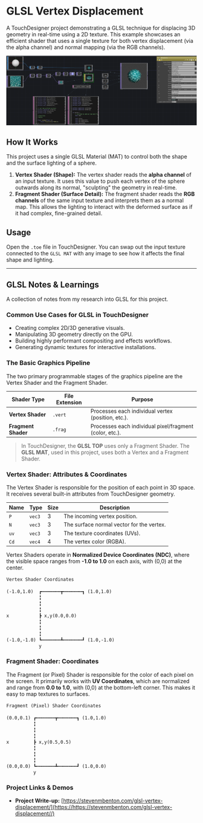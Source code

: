 # GLSL Vertex Displacement

A TouchDesigner project demonstrating a GLSL technique for displacing 3D geometry in real-time using a 2D texture. This example showcases an efficient shader that uses a single texture for both vertex displacement (via the alpha channel) and normal mapping (via the RGB channels).

![TouchDesigner Network](touchdesigner-network.png)

## How It Works

This project uses a single GLSL Material (MAT) to control both the shape and the surface lighting of a sphere.

1.  **Vertex Shader (Shape):** The vertex shader reads the **alpha channel** of an input texture. It uses this value to push each vertex of the sphere outwards along its normal, "sculpting" the geometry in real-time.
2.  **Fragment Shader (Surface Detail):** The fragment shader reads the **RGB channels** of the same input texture and interprets them as a normal map. This allows the lighting to interact with the deformed surface as if it had complex, fine-grained detail.

## Usage

Open the `.toe` file in TouchDesigner. You can swap out the input texture connected to the `GLSL MAT` with any image to see how it affects the final shape and lighting.

---

## GLSL Notes & Learnings

A collection of notes from my research into GLSL for this project.

### Common Use Cases for GLSL in TouchDesigner

*   Creating complex 2D/3D generative visuals.
*   Manipulating 3D geometry directly on the GPU.
*   Building highly performant compositing and effects workflows.
*   Generating dynamic textures for interactive installations.

### The Basic Graphics Pipeline

The two primary programmable stages of the graphics pipeline are the Vertex Shader and the Fragment Shader.

| Shader Type     | File Extension | Purpose                                             |
| --------------- | -------------- | --------------------------------------------------- |
| **Vertex Shader**   | `.vert`        | Processes each individual vertex (position, etc.).    |
| **Fragment Shader** | `.frag`        | Processes each individual pixel/fragment (color, etc.). |

> In TouchDesigner, the **GLSL TOP** uses only a Fragment Shader. The **GLSL MAT**, used in this project, uses both a Vertex and a Fragment Shader.

### Vertex Shader: Attributes & Coordinates

The Vertex Shader is responsible for the position of each point in 3D space. It receives several built-in attributes from TouchDesigner geometry.

| Name | Type   | Size | Description                               |
| ---- | ------ | ---- | ----------------------------------------- |
| `P`  | `vec3` | 3    | The incoming vertex position.             |
| `N`  | `vec3` | 3    | The surface normal vector for the vertex. |
| `uv` | `vec3` | 3    | The texture coordinates (UVs).            |
| `Cd` | `vec4` | 4    | The vertex color (RGBA).                  |

Vertex Shaders operate in **Normalized Device Coordinates (NDC)**, where the visible space ranges from **-1.0 to 1.0** on each axis, with (0,0) at the center.

```
Vertex Shader Coordinates	

(-1.0,1.0)  ┏╍╍╍╍╍╍╍┳╍╍╍╍╍╍╍┓ (1.0,1.0)
		    ╏                 
		    ╏               
		    ╏	  	    
x		    ┣ x,y(0.0,0.0)   
		    ╏               
		    ╏                
		    ╏               
(-1.0,-1.0) ┗╍╍╍╍╍╍╍┻╍╍╍╍╍╍╍┛ (1.0,-1.0)	
 		    y
```

### Fragment Shader: Coordinates

The Fragment (or Pixel) Shader is responsible for the color of each pixel on the screen. It primarily works with **UV Coordinates**, which are normalized and range from **0.0 to 1.0**, with (0,0) at the bottom-left corner. This makes it easy to map textures to surfaces.

```
Fragment (Pixel) Shader	Coordinates	

(0.0,0.1) ┏╍╍╍╍╍╍╍┳╍╍╍╍╍╍╍┓ (1.0,1.0)
		  ╏                 
		  ╏               
		  ╏		 	  
x 		  ┣ x,y(0.5,0.5)   
		  ╏               
		  ╏               
		  ╏               
(0.0,0.0) ┗╍╍╍╍╍╍╍┻╍╍╍╍╍╍╍┛ (1.0,0.0)	
		  y
```           			

### Project Links & Demos

*   **Project Write-up:** [https://stevenmbenton.com/glsl-vertex-displacement/](https://https://stevenmbenton.com/glsl-vertex-displacement//)
